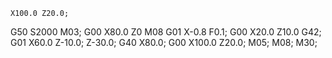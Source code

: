     X100.0 Z20.0;
G50 S2000 M03;
G00 X80.0 Z0 M08 
G01 X-0.8 F0.1;
G00 X20.0 Z10.0 G42;
G01 X60.0 Z-10.0;
Z-30.0;
G40 X80.0;
G00 X100.0 Z20.0;
M05;
M08;
M30;

